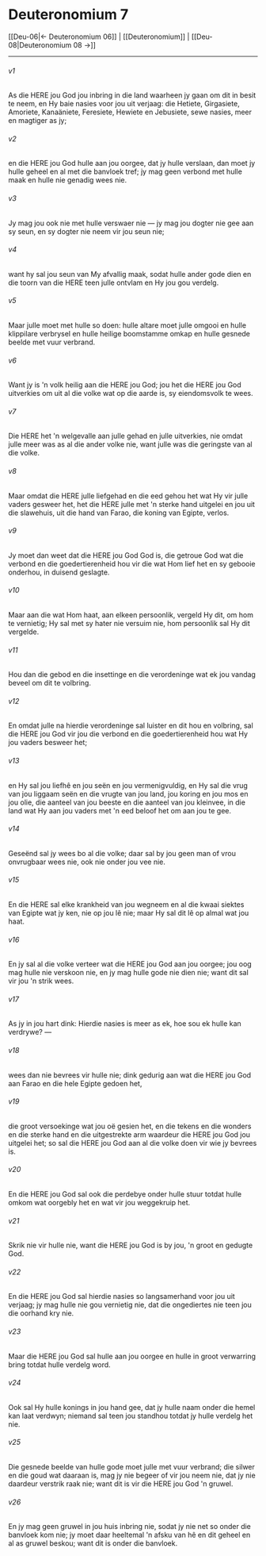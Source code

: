 # Deuteronomium 7

[[Deu-06|← Deuteronomium 06]] | [[Deuteronomium]] | [[Deu-08|Deuteronomium 08 →]]
***

###### v1
As die HERE jou God jou inbring in die land waarheen jy gaan om dit in besit te neem, en Hy baie nasies voor jou uit verjaag: die Hetiete, Girgasiete, Amoriete, Kanaäniete, Feresiete, Hewiete en Jebusiete, sewe nasies, meer en magtiger as jy; 
###### v2
en die HERE jou God hulle aan jou oorgee, dat jy hulle verslaan, dan moet jy hulle geheel en al met die banvloek tref; jy mag geen verbond met hulle maak en hulle nie genadig wees nie. 
###### v3
Jy mag jou ook nie met hulle verswaer nie — jy mag jou dogter nie gee aan sy seun, en sy dogter nie neem vir jou seun nie; 
###### v4
want hy sal jou seun van My afvallig maak, sodat hulle ander gode dien en die toorn van die HERE teen julle ontvlam en Hy jou gou verdelg. 
###### v5
Maar julle moet met hulle so doen: hulle altare moet julle omgooi en hulle klippilare verbrysel en hulle heilige boomstamme omkap en hulle gesnede beelde met vuur verbrand. 
###### v6
Want jy is 'n volk heilig aan die HERE jou God; jou het die HERE jou God uitverkies om uit al die volke wat op die aarde is, sy eiendomsvolk te wees. 
###### v7
Die HERE het 'n welgevalle aan julle gehad en julle uitverkies, nie omdat julle meer was as al die ander volke nie, want julle was die geringste van al die volke. 
###### v8
Maar omdat die HERE julle liefgehad en die eed gehou het wat Hy vir julle vaders gesweer het, het die HERE julle met 'n sterke hand uitgelei en jou uit die slawehuis, uit die hand van Farao, die koning van Egipte, verlos. 
###### v9
Jy moet dan weet dat die HERE jou God God is, die getroue God wat die verbond en die goedertierenheid hou vir die wat Hom lief het en sy gebooie onderhou, in duisend geslagte. 
###### v10
Maar aan die wat Hom haat, aan elkeen persoonlik, vergeld Hy dit, om hom te vernietig; Hy sal met sy hater nie versuim nie, hom persoonlik sal Hy dit vergelde. 
###### v11
Hou dan die gebod en die insettinge en die verordeninge wat ek jou vandag beveel om dit te volbring. 
###### v12
En omdat julle na hierdie verordeninge sal luister en dit hou en volbring, sal die HERE jou God vir jou die verbond en die goedertierenheid hou wat Hy jou vaders besweer het; 
###### v13
en Hy sal jou liefhê en jou seën en jou vermenigvuldig, en Hy sal die vrug van jou liggaam seën en die vrugte van jou land, jou koring en jou mos en jou olie, die aanteel van jou beeste en die aanteel van jou kleinvee, in die land wat Hy aan jou vaders met 'n eed beloof het om aan jou te gee. 
###### v14
Geseënd sal jy wees bo al die volke; daar sal by jou geen man of vrou onvrugbaar wees nie, ook nie onder jou vee nie. 
###### v15
En die HERE sal elke krankheid van jou wegneem en al die kwaai siektes van Egipte wat jy ken, nie op jou lê nie; maar Hy sal dit lê op almal wat jou haat. 
###### v16
En jy sal al die volke verteer wat die HERE jou God aan jou oorgee; jou oog mag hulle nie verskoon nie, en jy mag hulle gode nie dien nie; want dit sal vir jou 'n strik wees. 
###### v17
As jy in jou hart dink: Hierdie nasies is meer as ek, hoe sou ek hulle kan verdrywe? — 
###### v18
wees dan nie bevrees vir hulle nie; dink gedurig aan wat die HERE jou God aan Farao en die hele Egipte gedoen het, 
###### v19
die groot versoekinge wat jou oë gesien het, en die tekens en die wonders en die sterke hand en die uitgestrekte arm waardeur die HERE jou God jou uitgelei het; so sal die HERE jou God aan al die volke doen vir wie jy bevrees is. 
###### v20
En die HERE jou God sal ook die perdebye onder hulle stuur totdat hulle omkom wat oorgebly het en wat vir jou weggekruip het. 
###### v21
Skrik nie vir hulle nie, want die HERE jou God is by jou, 'n groot en gedugte God. 
###### v22
En die HERE jou God sal hierdie nasies so langsamerhand voor jou uit verjaag; jy mag hulle nie gou vernietig nie, dat die ongediertes nie teen jou die oorhand kry nie. 
###### v23
Maar die HERE jou God sal hulle aan jou oorgee en hulle in groot verwarring bring totdat hulle verdelg word. 
###### v24
Ook sal Hy hulle konings in jou hand gee, dat jy hulle naam onder die hemel kan laat verdwyn; niemand sal teen jou standhou totdat jy hulle verdelg het nie. 
###### v25
Die gesnede beelde van hulle gode moet julle met vuur verbrand; die silwer en die goud wat daaraan is, mag jy nie begeer of vir jou neem nie, dat jy nie daardeur verstrik raak nie; want dit is vir die HERE jou God 'n gruwel. 
###### v26
En jy mag geen gruwel in jou huis inbring nie, sodat jy nie net so onder die banvloek kom nie; jy moet daar heeltemal 'n afsku van hê en dit geheel en al as gruwel beskou; want dit is onder die banvloek. 
